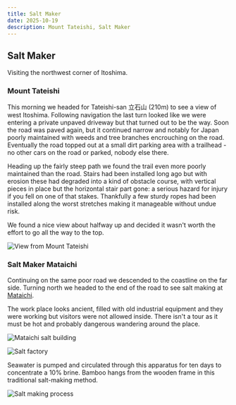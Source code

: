 ```yaml
---
title: Salt Maker
date: 2025-10-19
description: Mount Tateishi, Salt Maker
---
```

## Salt Maker

Visiting the northwest corner of Itoshima.

### Mount Tateishi

This morning we headed for Tateishi-san 立石山 (210m) to see a view
of west Itoshima. Following navigation the last turn looked like we
were entering a private unpaved driveway but that turned out to be the way.
Soon the road was paved again, but it continued narrow and notably for Japan
poorly maintained with weeds and tree branches encrouching on the
road. Eventually the road topped out at a small dirt parking area
with a trailhead - no other cars on the road or parked, nobody else there.

Heading up the fairly steep path we found the trail even more poorly
maintained than the road. Stairs had been installed long ago but with
erosion these had degraded into a kind of obstacle course, with vertical
pieces in place but the horizontal stair part gone: a serious hazard for
injury if you fell on one of that stakes. Thankfully a few sturdy ropes had
been installed along the worst stretches making it manageable without undue
risk. 

We found a nice view about halfway up and decided it wasn't worth the effort
to go all the way to the top. 

![View from Mount Tateishi](https://lh3.googleusercontent.com/pw/AP1GczN5Pjnz4TnNV5pgk47zbRn9UqK565FvgljYpb15BApj4YX5xKDTAAwPTb46xspZszVB0nOpnHEuCYlp-ZhBpwStZTiWzO19cPvYfSYQVFIODQJ3XBdtWZkm1sSP1MItv4js-3mW_T56awnRQxQPGdiKIw=w1688-h1266-s-no-gm "View from Mount Tateishi")

### Salt Maker Mataichi

Continuing on the same poor road we descended to the coastline on the far side.
Turning north we headed to the end of the road to see salt making at
[Mataichi](https://mataichi.info/tottan/).

The work place looks ancient, filled with old industrial equipment
and they were working but visitors were not allowed inside.
There isn't a tour as it must be hot and probably dangerous wandering
around the place.

![Mataichi salt building](https://lh3.googleusercontent.com/pw/AP1GczOBMEXbwCAO_rB4wwZmOsfGhE9eIljccCP4bu7WsAPyWlGdDIEwWu0X5R0BO6Sv1C00lcGNs9sVrSPiMocf9rrHOKaSxr9hhs8eAIHgNssolEb4DER99gnVjrkyyepCv5Qbh78v_2tCfHK-tYvQOyJ77g=w950-h1266-s-no-gm)

![Salt factory](https://lh3.googleusercontent.com/pw/AP1GczMiPVzJ8Zis74ZAwTqs6-7paGuH77z4VckfJAKasbXdqVX7S9kqHrTLwR1PsNC4ohbKcvi5-WBz7mJa5kyS2SoEzx7Q6-LrGdwnjuuv7RQmwRGQIyX3y9NewfMvS2QjP8YEUTlWO2uXL0FvGN0XXenQrQ=w1688-h1266-s-no-gm "Salt factory")

Seawater is pumped and circulated through this apparatus for ten days
to concentrate a 10% brine. Bamboo hangs from the wooden frame in this
traditional salt-making method.

![Salt making process](https://lh3.googleusercontent.com/pw/AP1GczMrWlfpNtsnAE_HQrWHqW1hbEndhIeHtNBPPoK9h82qyOG5zryojjsjhysLvupptcWZIspgcBIns5vazei0OqSLbAYzp7LLPtPG69dXKfPg8L8_a_Bafpml2d8f5VaTzrA6Mm8854NVYe8-I_Jfma4l3g=w1688-h1266-s-no-gm "Salt making process")

